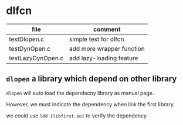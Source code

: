 # dlfcn

file              | comment                   |
------------------|---------------------------|
testDlopen.c      | simple test for dlfcn     |
testDynOpen.c     | add more wrapper function |
testLazyDynOpen.c | add lazy-loading feature  |

## `dlopen` a library which depend on other library

`dlopen` will auto load the dependecny library as manual page.

However, we must indicate the dependency when link the first library.

we could use `ldd [libfirst.so]` to verify the dependency.
